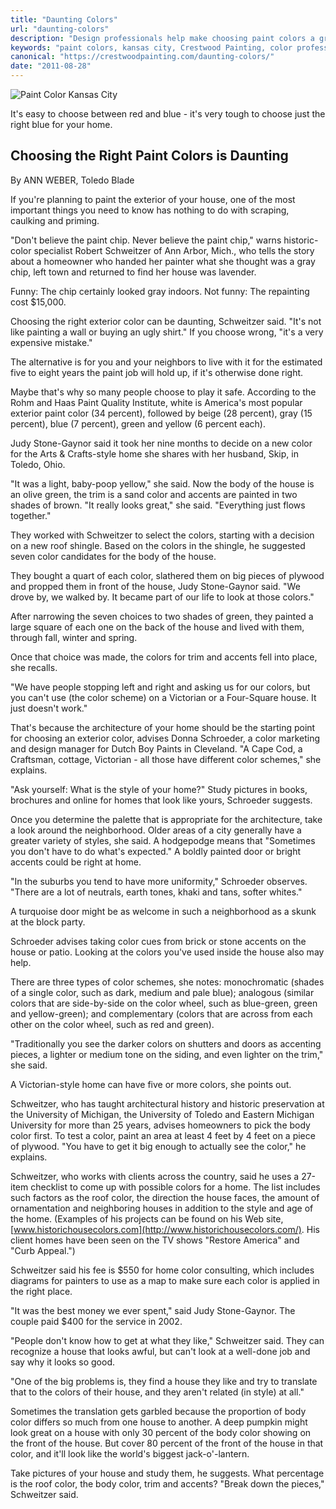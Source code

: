 ```yaml
---
title: "Daunting Colors"
url: "daunting-colors"
description: "Design professionals help make choosing paint colors a great experience. Either in-person or virtual, a free design consultation makes house colors easy."
keywords: "paint colors, kansas city, Crestwood Painting, color professional"
canonical: "https://crestwoodpainting.com/daunting-colors/"
date: "2011-08-28"
---
```


![Paint Color Kansas City](images/color-chips.jpg)

It's easy to choose between red and blue - it's very tough to choose just the right blue for your home.

## Choosing the Right Paint Colors is Daunting

By ANN WEBER, Toledo Blade

If you're planning to paint the exterior of your house, one of the most important things you need to know has nothing to do with scraping, caulking and priming.

"Don't believe the paint chip. Never believe the paint chip," warns historic-color specialist Robert Schweitzer of Ann Arbor, Mich., who tells the story about a homeowner who handed her painter what she thought was a gray chip, left town and returned to find her house was lavender.

Funny: The chip certainly looked gray indoors.
Not funny: The repainting cost $15,000.

Choosing the right exterior color can be daunting, Schweitzer said. "It's not like painting a wall or buying an ugly shirt." If you choose wrong, "it's a very expensive mistake."

The alternative is for you and your neighbors to live with it for the estimated five to eight years the paint job will hold up, if it's otherwise done right.

Maybe that's why so many people choose to play it safe. According to the Rohm and Haas Paint Quality Institute, white is America's most popular exterior paint color (34 percent), followed by beige (28 percent), gray (15 percent), blue (7 percent), green and yellow (6 percent each).

Judy Stone-Gaynor said it took her nine months to decide on a new color for the Arts & Crafts-style home she shares with her husband, Skip, in Toledo, Ohio.

"It was a light, baby-poop yellow," she said. Now the body of the house is an olive green, the trim is a sand color and accents are painted in two shades of brown. "It really looks great," she said. "Everything just flows together."

They worked with Schweitzer to select the colors, starting with a decision on a new roof shingle. Based on the colors in the shingle, he suggested seven color candidates for the body of the house.

They bought a quart of each color, slathered them on big pieces of plywood and propped them in front of the house, Judy Stone-Gaynor said. "We drove by, we walked by. It became part of our life to look at those colors."

After narrowing the seven choices to two shades of green, they painted a large square of each one on the back of the house and lived with them, through fall, winter and spring.

Once that choice was made, the colors for trim and accents fell into place, she recalls.

"We have people stopping left and right and asking us for our colors, but you can't use (the color scheme) on a Victorian or a Four-Square house. It just doesn't work."

That's because the architecture of your home should be the starting point for choosing an exterior color, advises Donna Schroeder, a color marketing and design manager for Dutch Boy Paints in Cleveland. "A Cape Cod, a Craftsman, cottage, Victorian - all those have different color schemes," she explains.

"Ask yourself: What is the style of your home?" Study pictures in books, brochures and online for homes that look like yours, Schroeder suggests.

Once you determine the palette that is appropriate for the architecture, take a look around the neighborhood. Older areas of a city generally have a greater variety of styles, she said. A hodgepodge means that "Sometimes you don't have to do what's expected." A boldly painted door or bright accents could be right at home.

"In the suburbs you tend to have more uniformity," Schroeder observes. "There are a lot of neutrals, earth tones, khaki and tans, softer whites."

A turquoise door might be as welcome in such a neighborhood as a skunk at the block party.

Schroeder advises taking color cues from brick or stone accents on the house or patio. Looking at the colors you've used inside the house also may help.

There are three types of color schemes, she notes: monochromatic (shades of a single color, such as dark, medium and pale blue); analogous (similar colors that are side-by-side on the color wheel, such as blue-green, green and yellow-green); and complementary (colors that are across from each other on the color wheel, such as red and green).

"Traditionally you see the darker colors on shutters and doors as accenting pieces, a lighter or medium tone on the siding, and even lighter on the trim," she said.

A Victorian-style home can have five or more colors, she points out.

Schweitzer, who has taught architectural history and historic preservation at the University of Michigan, the University of Toledo and Eastern Michigan University for more than 25 years, advises homeowners to pick the body color first. To test a color, paint an area at least 4 feet by 4 feet on a piece of plywood. "You have to get it big enough to actually see the color," he explains.

Schweitzer, who works with clients across the country, said he uses a 27-item checklist to come up with possible colors for a home. The list includes such factors as the roof color, the direction the house faces, the amount of ornamentation and neighboring houses in addition to the style and age of the home. (Examples of his projects can be found on his Web site, [www.historichousecolors.com](http://www.historichousecolors.com/). His client homes have been seen on the TV shows "Restore America" and "Curb Appeal.")

Schweitzer said his fee is $550 for home color consulting, which includes diagrams for painters to use as a map to make sure each color is applied in the right place.

"It was the best money we ever spent," said Judy Stone-Gaynor. The couple paid $400 for the service in 2002.

"People don't know how to get at what they like," Schweitzer said. They can recognize a house that looks awful, but can't look at a well-done job and say why it looks so good.

"One of the big problems is, they find a house they like and try to translate that to the colors of their house, and they aren't related (in style) at all."

Sometimes the translation gets garbled because the proportion of body color differs so much from one house to another. A deep pumpkin might look great on a house with only 30 percent of the body color showing on the front of the house. But cover 80 percent of the front of the house in that color, and it'll look like the world's biggest jack-o'-lantern.

Take pictures of your house and study them, he suggests. What percentage is the roof color, the body color, trim and accents? "Break down the pieces," Schweitzer said.
